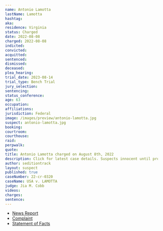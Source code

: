 ```yaml
---
name: Antonio Lamotta
lastName: Lamotta
hashtag:
aka:
residence: Virginia
status: Charged
date: 2022-08-08
charged: 2022-08-08
indicted:
convicted:
acquitted:
sentenced:
dismissed:
deceased:
plea_hearing:
trial_date: 2023-08-14
trial_type: Bench Trial
jury_selection:
sentencing:
status_conference:
age: 63
occupation:
affiliations:
jurisdiction: Federal
image: /images/preview/antonio-lamotta.jpg
suspect: antonio-lamotta.jpg
booking:
courtroom:
courthouse:
raid:
perpwalk:
quote:
title: Antonio Lamotta charged on August 8th, 2022
description: Click for latest case details. Suspects innocent until proven guilty.
author: seditiontrack
layout: suspect
published: true
caseNumber: 22-cr-0320
caseName: USA v. LAMOTTA
judge: Jia M. Cobb
videos:
charges:
sentence:
---
```

- [News Report](https://www.msn.com/en-us/news/crime/qanon-supporter-arrested-over-firearms-near-2020-vote-counting-center-now-faces-jan-6-charges/ar-AA10Jpe4)
- [Complaint](https://www.justice.gov/usao-dc/case-multi-defendant/file/1526736/download)
- [Statement of Facts](https://www.justice.gov/usao-dc/case-multi-defendant/file/1526741/download)
